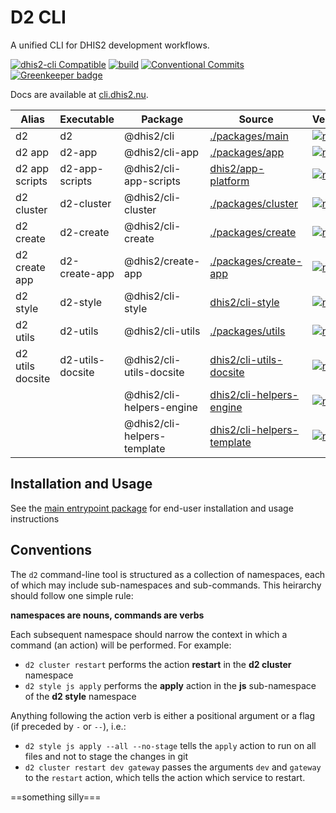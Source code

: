# D2 CLI

A unified CLI for DHIS2 development workflows.

[![dhis2-cli Compatible](https://img.shields.io/badge/dhis2-cli-ff69b4.svg)](https://github.com/dhis2/cli)
[![build](https://img.shields.io/travis/dhis2/cli.svg)](https://travis-ci.com/dhis2/cli)
[![Conventional Commits](https://img.shields.io/badge/Conventional%20Commits-1.0.0-yellow.svg)](https://conventionalcommits.org)
[![Greenkeeper badge](https://badges.greenkeeper.io/dhis2/cli.svg)](https://greenkeeper.io/)

Docs are available at [cli.dhis2.nu](https://cli.dhis2.nu).

| Alias            | Executable       | Package                     | Source                                                                      | Version                                                                                                                           |
| ---------------- | ---------------- | --------------------------- | --------------------------------------------------------------------------- | --------------------------------------------------------------------------------------------------------------------------------- |
| d2               | d2               | @dhis2/cli                  | [./packages/main](packages/main)                                            | [![npm](https://img.shields.io/npm/v/@dhis2/cli.svg)](https://www.npmjs.com/package/@dhis2/cli)                                   |
| d2 app           | d2-app           | @dhis2/cli-app              | [./packages/app](./packages/app)                                            | [![npm](https://img.shields.io/npm/v/@dhis2/cli-app.svg)](https://www.npmjs.com/package/@dhis2/cli-app)                           |
| d2 app scripts   | d2-app-scripts   | @dhis2/cli-app-scripts      | [dhis2/app-platform](https://github.com/dhis2/app-platform/tree/master/cli) | [![npm](https://img.shields.io/npm/v/@dhis2/cli-app-scripts.svg)](https://www.npmjs.com/package/@dhis2/cli-app-scripts)           |
| d2 cluster       | d2-cluster       | @dhis2/cli-cluster          | [./packages/cluster](./packages/cluster)                                    | [![npm](https://img.shields.io/npm/v/@dhis2/cli-cluster.svg)](https://www.npmjs.com/package/@dhis2/cli-cluster)                   |
| d2 create        | d2-create        | @dhis2/cli-create           | [./packages/create](./packages/create)                                      | [![npm](https://img.shields.io/npm/v/@dhis2/cli-create.svg)](https://www.npmjs.com/package/@dhis2/cli-create)                     |
| d2 create app    | d2-create-app    | @dhis2/create-app           | [./packages/create-app](./packages/create-app)                              | [![npm](https://img.shields.io/npm/v/@dhis2/create-app.svg)](https://www.npmjs.com/package/@dhis2/create-app)                     |
| d2 style         | d2-style         | @dhis2/cli-style            | [dhis2/cli-style](https://github.com/dhis2/cli-style)                       | [![npm](https://img.shields.io/npm/v/@dhis2/cli-style.svg)](https://www.npmjs.com/package/@dhis2/cli-style)                       |
| d2 utils         | d2-utils         | @dhis2/cli-utils            | [./packages/utils](./packages/utils)                                        | [![npm](https://img.shields.io/npm/v/@dhis2/cli-utils.svg)](https://www.npmjs.com/package/@dhis2/cli-utils)                       |
| d2 utils docsite | d2-utils-docsite | @dhis2/cli-utils-docsite    | [dhis2/cli-utils-docsite](https://github.com/dhis2/cli-utils-docsite)       | [![npm](https://img.shields.io/npm/v/@dhis2/cli-utils-docsite.svg)](https://www.npmjs.com/package/@dhis2/cli-utils-docsite)       |
|                  |                  | @dhis2/cli-helpers-engine   | [dhis2/cli-helpers-engine](https://github.com/dhis2/cli-helpers-engine)     | [![npm](https://img.shields.io/npm/v/@dhis2/cli-helpers-engine.svg)](https://www.npmjs.com/package/@dhis2/cli-helpers-engine)     |
|                  |                  | @dhis2/cli-helpers-template | [dhis2/cli-helpers-template](https://github.com/dhis2/cli-helpers-template) | [![npm](https://img.shields.io/npm/v/@dhis2/cli-helpers-template.svg)](https://www.npmjs.com/package/@dhis2/cli-helpers-template) |

## Installation and Usage

See the [main entrypoint package](./packages/main) for end-user installation and usage instructions

## Conventions

The `d2` command-line tool is structured as a collection of namespaces, each of which may include sub-namespaces and sub-commands. This heirarchy should follow one simple rule:

**namespaces are nouns, commands are verbs**

Each subsequent namespace should narrow the context in which a command (an action) will be performed. For example:

-   `d2 cluster restart` performs the action **restart** in the **d2 cluster** namespace
-   `d2 style js apply` performs the **apply** action in the **js** sub-namespace of the **d2 style** namespace

Anything following the action verb is either a positional argument or a flag (if preceded by `-` or `--`), i.e.:

-   `d2 style js apply --all --no-stage` tells the `apply` action to run on all files and not to stage the changes in git
-   `d2 cluster restart dev gateway` passes the arguments `dev` and `gateway` to the `restart` action, which tells the action which service to restart.

==something silly===
